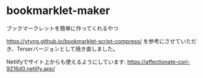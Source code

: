 # bookmarklet-maker
ブックマークレットを簡単に作ってくれるやつ

https://ytyng.github.io/bookmarklet-script-compress/ を参考にさせていただき、Terserバージョンとして焼き直しました。

Netlifyでサイト上からも使えるようにしています: https://affectionate-cori-9216d0.netlify.app/
